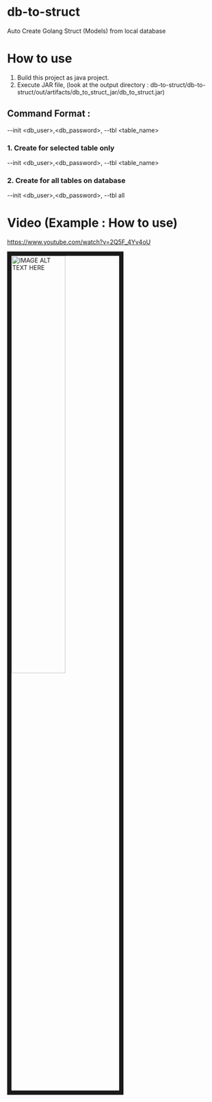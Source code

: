 # db-to-struct
Auto Create Golang Struct (Models) from local database


# How to use 
1. Build this project as java project.
2. Execute JAR file, (look at the output directory : db-to-struct/db-to-struct/out/artifacts/db_to_struct_jar/db_to_struct.jar)

## Command Format :
--init <db_user>,<db_password>,<database> --tbl <table_name>

### 1. Create for selected table only
--init <db_user>,<db_password>,<database> --tbl <table_name>

### 2. Create for all tables on database
--init <db_user>,<db_password>,<database> --tbl all

# Video (Example : How to use)
https://www.youtube.com/watch?v=2Q5F_4Yv4oU

<a href="https://www.youtube.com/watch?v=2Q5F_4Yv4oU" target="_blank">
<img src="https://www.youtube.com/watch?v=2Q5F_4Yv4oU/maxresdefault.jpg" 
alt="IMAGE ALT TEXT HERE" width="50%" height="50%" border="10" /></a>
 
